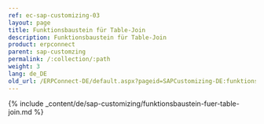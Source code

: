 ```yaml
---
ref: ec-sap-customizing-03
layout: page
title: Funktionsbaustein für Table-Join
description: Funktionsbaustein für Table-Join
product: erpconnect
parent: sap-customzing
permalink: /:collection/:path
weight: 3
lang: de_DE
old_url: /ERPConnect-DE/default.aspx?pageid=SAPCustomizing-DE:funktionsbaustein-fuer-table-join	
---
```


{% include _content/de/sap-customizing/funktionsbaustein-fuer-table-join.md  %}